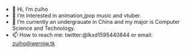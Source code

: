 - 👋 Hi, I’m zuiho
- 👀 I’m interested in animation,jpop music and vtuber.
- 🌱 I’m currently an undergrauate in China and my major is Computer Science and Technology.
- 📫 How to reach me: twitter:@lkxd1595440844 or email: zuiho@wernjw.tk

<!---
zuiho1595440844/zuiho1595440844 is a ✨ special ✨ repository because its `README.md` (this file) appears on your GitHub profile.
You can click the Preview link to take a look at your changes.
--->
